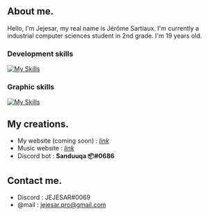 ## About me.
Hello, I'm Jejesar, my real name is Jérôme Sartiaux. I'm currently a industrial computer sciences student in 2nd grade. I'm 19 years old.

### Development skills

[![My Skills](https://skillicons.dev/icons?i=c,css,html,js,discord,py,scss,react,mysql,java,docker,arduino)](https://skillicons.dev)

### Graphic skills

[![My Skills](https://skillicons.dev/icons?i=ae,ai,ps,pr)](https://skillicons.dev)


## My creations.

- My website (coming soon) : [*link*](http://jejesar.be/)
- Music website : [*link*](https://greenpeppermusic.be/)
- Discord bot : **Sanduuqa 📦#0686**

## Contact me.
- Discord : JEJESAR#0069
- @mail : jejesar.pro@gmail.com
